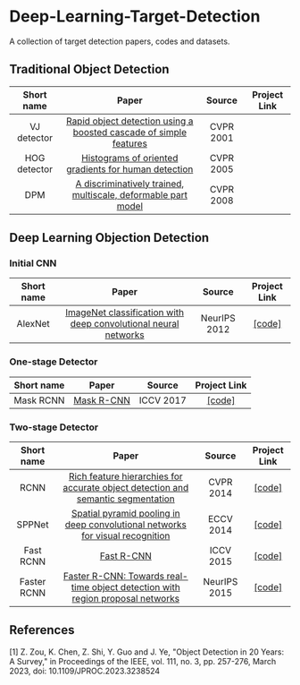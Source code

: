 # Deep-Learning-Target-Detection
A collection of target detection papers, codes and datasets.

## Traditional Object Detection
| Short name | Paper | Source | Project Link |
| :-----: | :-----: | :-----: | :-----: |
| VJ detector | [Rapid object detection using a boosted cascade of simple features](https://ieeexplore.ieee.org/stamp/stamp.jsp?tp=&arnumber=990517) | CVPR 2001 |  |
| HOG detector | [Histograms of oriented gradients for human detection](https://ieeexplore.ieee.org/stamp/stamp.jsp?tp=&arnumber=1467360) | CVPR 2005 |  |
| DPM | [A discriminatively trained, multiscale, deformable part model](https://ieeexplore.ieee.org/stamp/stamp.jsp?tp=&arnumber=4587597) | CVPR 2008 |  |


## Deep Learning Objection Detection
### Initial CNN
| Short name | Paper | Source | Project Link |
| :-----: | :-----: | :-----: | :-----: |
| AlexNet | [ImageNet classification with deep convolutional neural networks](https://proceedings.neurips.cc/paper/2012/file/c399862d3b9d6b76c8436e924a68c45b-Paper.pdf) | NeurIPS 2012 | [[code]](https://code.google.com/archive/p/cuda-convnet/) |

### One-stage Detector
| Short name | Paper | Source | Project Link |
| :-----: | :-----: | :-----: | :-----: |
| Mask RCNN | [Mask R-CNN](https://arxiv.org/pdf/1703.06870) | ICCV 2017 | [[code]](https://github.com/facebookresearch/Detectron) |

### Two-stage Detector
| Short name | Paper | Source | Project Link |
| :-----: | :-----: | :-----: | :-----: |
| RCNN | [Rich feature hierarchies for accurate object detection and semantic segmentation](https://openaccess.thecvf.com/content_cvpr_2014/papers/Girshick_Rich_Feature_Hierarchies_2014_CVPR_paper.pdf) | CVPR 2014 | [[code]](http://www.cs.berkeley.edu/˜rbg/rcnn.) |
| SPPNet | [Spatial pyramid pooling in deep convolutional networks for visual recognition](https://www.cs.utoronto.ca/~bonner/courses/2020s/csc2547/papers/discriminative/object-detection/spp-net,-he,-tpami-2015.pdf) | ECCV 2014 | [[code]](http://research.microsoft.com/en-us/um/people/kahe/) |
| Fast RCNN | [Fast R-CNN](https://openaccess.thecvf.com/content_iccv_2015/papers/Girshick_Fast_R-CNN_ICCV_2015_paper.pdf) | ICCV 2015 | [[code]](https://github.com/rbgirshick/fast-rcnn) |
| Faster RCNN | [Faster R-CNN: Towards real-time object detection with region proposal networks](https://proceedings.neurips.cc/paper_files/paper/2015/file/14bfa6bb14875e45bba028a21ed38046-Paper.pdf) | NeurIPS 2015 | [[code]](https://github.com/ShaoqingRen/faster_rcnn) |

## References 
[1] Z. Zou, K. Chen, Z. Shi, Y. Guo and J. Ye, "Object Detection in 20 Years: A Survey," in Proceedings of the IEEE, vol. 111, no. 3, pp. 257-276, March 2023, doi: 10.1109/JPROC.2023.3238524
